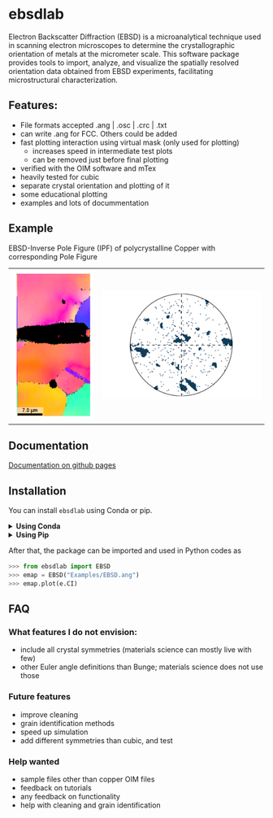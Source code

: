 # ebsdlab

Electron Backscatter Diffraction (EBSD) is a microanalytical technique used in scanning electron microscopes to determine the crystallographic orientation of metals at the micrometer scale. This software package provides tools to import, analyze, and visualize the spatially resolved orientation data obtained from EBSD experiments, facilitating microstructural characterization.

## Features:
  - File formats accepted .ang | .osc | .crc | .txt
  - can write .ang for FCC. Others could be added
  - fast plotting interaction using virtual mask (only used for plotting)
    - increases speed in intermediate test plots
    - can be removed just before final plotting
  - verified with the OIM software and mTex
  - heavily tested for cubic
  - separate crystal orientation and plotting of it
  - some educational plotting
  - examples and lots of docummentation

## Example
EBSD-Inverse Pole Figure (IPF) of polycrystalline Copper with corresponding Pole Figure
<table>
  <tr>
    <td><img src="docs/source/_static/ebsd_py_ND.png" alt="EBSD of polycrystalline Copper"></td>
    <td width="65%"><img src="docs/source/_static/ebsd_py_PF100.png" alt="Pole figure"></td>
  </tr>
</table>

## Documentation
[Documentation on github pages](...)

## Installation
You can install `ebsdlab` using Conda or pip.

<details>
<summary><strong>Using Conda</strong></summary>

  **Clone the repository:**

  ```console
  $ git clone https://github.com/micromechanics/ebsdlab.git ./ebsdlab
  $ cd ebsdlab
  ```

  **Create and activate the Conda environment:**

  The `environment.yml` file defines the necessary dependencies.
  ```console
  $ conda env create -f environment.yml
  ```
  After creation, activate the environment:
  ```console
  $ conda activate ebsdlab_env
  ```

  **Install the `ebsdlab` package:**
  With the Conda environment activated, install the package using pip:
  ```console
  $ python -m pip install .
  ```
</details>

<details>
<summary><strong>Using Pip</strong></summary>

  **Set up a Python environment:**
  Using a virtual environment prevents conflicts with other projects.
  ```console
  $ python -m venv venv_python_ebsd  # Create a virtual environment
  $ For Linux/macOS: source venv_python_ebsd/bin/activate
  $ For Windows: venv_python_ebsd\Scripts\activate
  ```

  **Install the `ebsdlab` package:**
  This command will install the package and dependencies:
  ```console
  $ pip install git+https://github.com/micromechanics/ebsdlab
  ```
</details>

After that, the package can be imported and used in Python codes as

```python
>>> from ebsdlab import EBSD
>>> emap = EBSD("Examples/EBSD.ang")
>>> emap.plot(e.CI)
```

## FAQ
### What features I do not envision:
  - include all crystal symmetries (materials science can mostly live with few)
  - other Euler angle definitions than Bunge; materials science does not use those

### Future features
  - improve cleaning
  - grain identification methods
  - speed up simulation
  - add different symmetries than cubic, and test

### Help wanted
 - sample files other than copper OIM files
 - feedback on tutorials
 - any feedback on functionality
 - help with cleaning and grain identification
